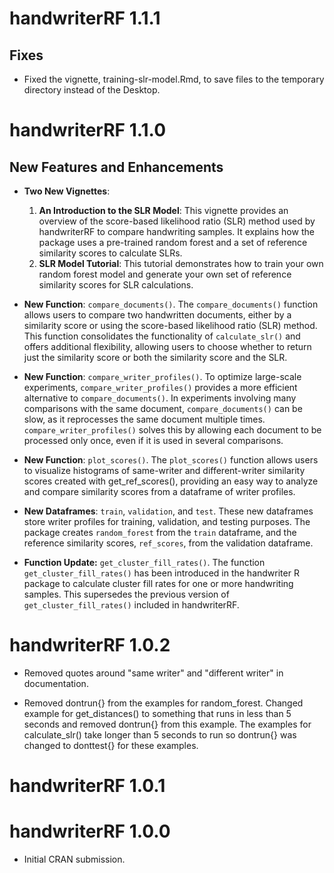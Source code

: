 # handwriterRF 1.1.1

## Fixes 
* Fixed the vignette, training-slr-model.Rmd, to save files to the temporary directory instead of the Desktop.

# handwriterRF 1.1.0

## New Features and Enhancements

* **Two New Vignettes**:
  
  1. **An Introduction to the SLR Model**: This vignette provides an overview of the score-based likelihood ratio (SLR) method used by handwriterRF to compare handwriting samples. It explains how the package uses a pre-trained random forest and a set of reference similarity scores to calculate SLRs.
  2. **SLR Model Tutorial**: This tutorial demonstrates how to train your own random forest model and generate your own set of reference similarity scores for SLR calculations.

* **New Function**: `compare_documents()`. The `compare_documents()` function allows users to compare two handwritten documents, either by a similarity score or using the score-based likelihood ratio (SLR) method. This function consolidates the functionality of `calculate_slr()` and offers additional flexibility, allowing users to choose whether to return just the similarity score or both the similarity score and the SLR.

* **New Function**: `compare_writer_profiles()`. To optimize large-scale experiments, `compare_writer_profiles()` provides a more efficient alternative to `compare_documents()`. In experiments involving many comparisons with the same document, `compare_documents()` can be slow, as it reprocesses the same document multiple times. `compare_writer_profiles()` solves this by allowing each document to be processed only once, even if it is used in several comparisons.

* **New Function**: `plot_scores()`. The `plot_scores()` function allows users to visualize histograms of same-writer and different-writer similarity scores created with get_ref_scores(), providing an easy way to analyze and compare similarity scores from a dataframe of writer profiles.

* **New Dataframes**: `train`, `validation`, and `test`. These new dataframes store writer profiles for training, validation, and testing purposes. The package creates `random_forest` from the `train` dataframe, and the reference similarity scores, `ref_scores`, from the validation dataframe.

* **Function Update:** `get_cluster_fill_rates()`. The function `get_cluster_fill_rates()` has been introduced in the handwriter R package to calculate cluster fill rates for one or more handwriting samples. This supersedes the previous version of `get_cluster_fill_rates()` included in handwriterRF.

# handwriterRF 1.0.2

* Removed quotes around "same writer" and "different writer" in documentation.

* Removed dontrun{} from the examples for random_forest. Changed example for get_distances() to something that runs in less than 5 seconds and removed dontrun{} from this example. The examples for calculate_slr() take longer than 5 seconds to run so dontrun{} was changed to donttest{} for these examples.

# handwriterRF 1.0.1

# handwriterRF 1.0.0

* Initial CRAN submission.
